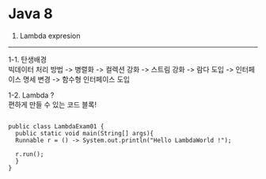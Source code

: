 Java 8
======
1. Lambda expresion
-------------------
1-1. 탄생배경   
빅데이터 처리 방법 -> 병렬화 -> 컬렉션 강화 -> 스트림 강화 -> 람다 도입 -> 인터페이스 명세 변경 -> 함수형 인터페이스 도입

1-2. Lambda ?   
편하게 만들 수 있는 코드 블록!   
   
<pre>
<code>
public class LambdaExam01 {
  public static void main(String[] args){
  Runnable r = () -> System.out.println("Hello LambdaWorld !");
  
  r.run();
  }
}
</code>
</pre>

